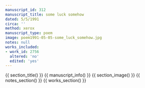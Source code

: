 ```yaml
---
manuscript_id: 312
manuscript_title: some luck somehow
dated: 5/5/1991
circa: ''
method: xerox
manuscript_type: poem
image: poem1991-05-05-some_luck_somehow.jpg
notes: null
works_included:
- work_id: 2756
  altered: 'no'
  edited: 'yes'
---
```


{{ section_title() }}
{{ manuscript_info() }}
{{ section_image() }}
{{ notes_section() }}
{{ works_section() }}

